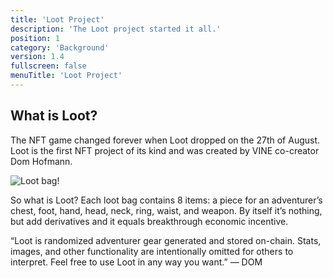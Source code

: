```yaml
---
title: 'Loot Project'
description: 'The Loot project started it all.'
position: 1
category: 'Background'
version: 1.4
fullscreen: false
menuTitle: 'Loot Project'
---
```



## What is Loot?
The NFT game changed forever when Loot dropped on the 27th of August. Loot is the first NFT project of its kind and was created by VINE co-creator Dom Hofmann.

![Loot bag!](https://miro.medium.com/max/1297/1*dMsGNG2S1fWidESf5oA8Sw.png "Loot bag")


So what is Loot? Each loot bag contains 8 items: a piece for an adventurer’s chest, foot, hand, head, neck, ring, waist, and weapon. By itself it’s nothing, but add derivatives and it equals breakthrough economic incentive.

“Loot is randomized adventurer gear generated and stored on-chain. Stats, images, and other functionality are intentionally omitted for others to interpret. Feel free to use Loot in any way you want.” — DOM